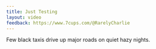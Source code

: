 ```yaml
---
title: Just Testing
layout: video
feedback: https://www.7cups.com/@RarelyCharlie
---
```

<script>video = {host: 'Y', id: 'h2VVCAP6WOc'}</script>

Few black taxis drive up major roads on quiet hazy nights.
